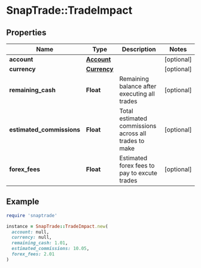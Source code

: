 # SnapTrade::TradeImpact

## Properties

| Name | Type | Description | Notes |
| ---- | ---- | ----------- | ----- |
| **account** | [**Account**](Account.md) |  | [optional] |
| **currency** | [**Currency**](Currency.md) |  | [optional] |
| **remaining_cash** | **Float** | Remaining balance after executing all trades | [optional] |
| **estimated_commissions** | **Float** | Total estimated commissions across all trades to make | [optional] |
| **forex_fees** | **Float** | Estimated forex fees to pay to excute trades | [optional] |

## Example

```ruby
require 'snaptrade'

instance = SnapTrade::TradeImpact.new(
  account: null,
  currency: null,
  remaining_cash: 1.01,
  estimated_commissions: 10.05,
  forex_fees: 2.01
)
```

